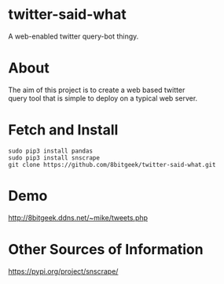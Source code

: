 # twitter-said-what

A web-enabled twitter query-bot thingy. 

# About

The aim of this project is to create a web based twitter  
query tool that is simple to deploy on a typical web server.

# Fetch and Install
```
sudo pip3 install pandas
sudo pip3 install snscrape
git clone https://github.com/8bitgeek/twitter-said-what.git

```
# Demo

http://8bitgeek.ddns.net/~mike/tweets.php

# Other Sources of Information

https://pypi.org/project/snscrape/


